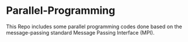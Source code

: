 # Parallel-Programming

This Repo includes some parallel programming codes done based on the message-passing standard Message Passing Interface (MPI).
